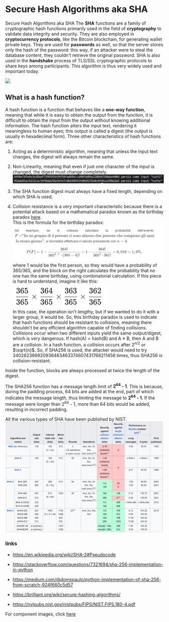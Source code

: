 # Secure Hash Algorithms aka SHA

Secure Hash Algorithms aka SHA
The **SHA** functions are a family of cryptographic hash functions primarily used in the field of **cryptography** to validate data integrity and security. They are also employed in **cryptocurrency protocols**, like the Bitcoin blockchain, for generating wallet private keys. They are used for **passwords** as well, so that the server stores only the hash of the password: this way, if an attacker were to steal the database content, they couldn't retrieve the original password.
SHA is also used in the **handshake** process of TLS/SSL cryptographic protocols to share keys among participants.
This algorithm is thus very widely used and important today.

![](https://www.simplilearn.com/ice9/free_resources_article_thumb/hashing1.PNG)


## What is a hash function?
A hash function is a function that behaves like a **one-way function**, meaning that while it is easy to obtain the output from the function, it is difficult to obtain the input from the output without knowing additional information.
The hash function alters the input text, rendering it meaningless to human eyes; this output is called a digest (the output is usually in hexadecimal form).
Three other characteristics of hash functions are:

  1. Acting as a deterministic algorithm, meaning that unless the input text changes, the digest will always remain the same.
  2. Non-Linearity, meaning that even if just one character of the input is changed, the digest must change completely.\
  ![](img/Screenshot%202024-07-17%20151940.png)

  3. The SHA function digest must always have a fixed length, depending on which SHA is used.
  4. Collision resistance is a very important characteristic because there is a potential attack based on a mathematical paradox known as the birthday paradox [here](https://it.wikipedia.org/wiki/Paradosso_del_compleanno).\
  This is the formula for the birthday paradox: 
 ![](img/Screenshot%202024-07-11%20155229.png) 
where 1 would be the first person, so they would have a probability of 365/365, and the block on the right calculates the probability that no one has the same birthday, using combinatorial calculation. If this piece is hard to understand, imagine it like this:\
 ![](img/Screenshot%202024-07-11%20161235.png) \
In this case, the operation isn't lengthy, but if we wanted to do it with a larger group, it would be.
So, this birthday paradox is used to indicate that hash functions should be resistant to collisions, meaning there shouldn't be any efficient algorithm capable of finding collisions. Collisions occur when two different inputs yield the same output/digest, which is very dangerous.
If hash(A) = hash(B) and A ≠ B, then A and B are a collision. In a hash function, a collision occurs after $2^{n/2}$ or $\sqrt{n}$. So, if SHA256 is used, the attacker would need to try 340282366920938463463374607431768211456 times, thus SHA256 is collision-resistant.


Inside the function, blocks are always processed at twice the length of the digest.

The SHA256 function has a message length limit of **2<sup>64</sup> - 1**. This is because, during the padding process, 64 bits are added at the end, part of which indicates the message length, thus limiting the message to **2<sup>64</sup> - 1**. If the message were longer than 2<sup>64</sup> - 1, more than 64 bits would be added, resulting in incorrect padding.

All the various types of SHA have been published by NIST. \
![](img/Screenshot%202024-07-17%20145534.png)


### links 

- https://en.wikipedia.org/wiki/SHA-2#Pseudocode

- https://stackoverflow.com/questions/7321694/sha-256-implementation-in-python

- https://medium.com/@domspaulo/python-implementation-of-sha-256-from-scratch-924f660c5d57

- https://brilliant.org/wiki/secure-hashing-algorithms/

- https://nvlpubs.nist.gov/nistpubs/FIPS/NIST.FIPS.180-4.pdf

For component images, click  [here](img.md)